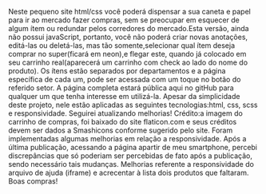 Neste pequeno site html/css você poderá dispensar a sua caneta e papel para ir ao mercado fazer compras, sem se preocupar em esquecer de algum ítem ou redundar pelos corredores do mercado.Esta versão, ainda não possui javaScript, portanto, você não poderá criar novas anotações, editá-las ou deletá-las, mas tão somente,selecionar qual ítem deseja comprar no super(ficará em neon),e flegar este, quando já colocado em seu carrinho real(aparecerá um carrinho com check ao lado do nome do produto).
Os ítens estão separados por departamentos e a página específica de cada um, pode ser acessada com um toque no botão do referido setor.
A página completa estará pública aqui no gitHub para qualquer um que tenha interesse em utilizá-la.
Apesar da simplicidade deste projeto, nele estão aplicadas as seguintes tecnologias:html, css, scss e responsividade.
Seguirei atualizando melhorias!
Crédito:a imagem do carrinho de compras, foi baixado do site flaticon.com e seus créditos devem ser dados a Smashicons conforme sugerido pelo site.
Foram implementadas algumas melhorias em relação a responsividade. Após a última publicação, acessando a página apartir de meu smartphone, percebi discrepâncias que só poderiam ser percebidas de fato após a publicação, sendo necessário tais mudanças.
Melhorias referente a responsividade do arquivo de ajuda (iframe) e acrecentar à lista dois produtos que faltaram.
Boas compras!
